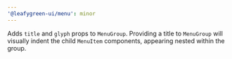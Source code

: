 ```yaml
---
'@leafygreen-ui/menu': minor
---
```


Adds `title` and `glyph` props to `MenuGroup`. Providing a title to `MenuGroup` will visually indent the child `MenuItem` components, appearing nested within the group.